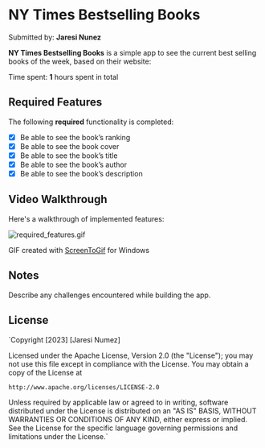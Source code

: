 # NY Times Bestselling Books

Submitted by: **Jaresi Nunez**

**NY Times Bestselling Books** is a simple app to see the current best selling books of the week, based on their website:

Time spent: **1** hours spent in total

## Required Features

The following **required** functionality is completed:

- [x]  Be able to see the book’s ranking
- [x]  Be able to see the book cover
- [x]  Be able to see the book’s title
- [x]  Be able to see the book’s author
- [x]  Be able to see the book’s description

## Video Walkthrough

Here's a walkthrough of implemented features:

![required_features.gif](required_features.gif)

GIF created with [ScreenToGif](https://www.screentogif.com/) for Windows

## Notes

Describe any challenges encountered while building the app.

## License

`Copyright [2023] [Jaresi Numez]

Licensed under the Apache License, Version 2.0 (the "License");
you may not use this file except in compliance with the License.
You may obtain a copy of the License at

    http://www.apache.org/licenses/LICENSE-2.0

Unless required by applicable law or agreed to in writing, software
distributed under the License is distributed on an "AS IS" BASIS,
WITHOUT WARRANTIES OR CONDITIONS OF ANY KIND, either express or implied.
See the License for the specific language governing permissions and
limitations under the License.`
